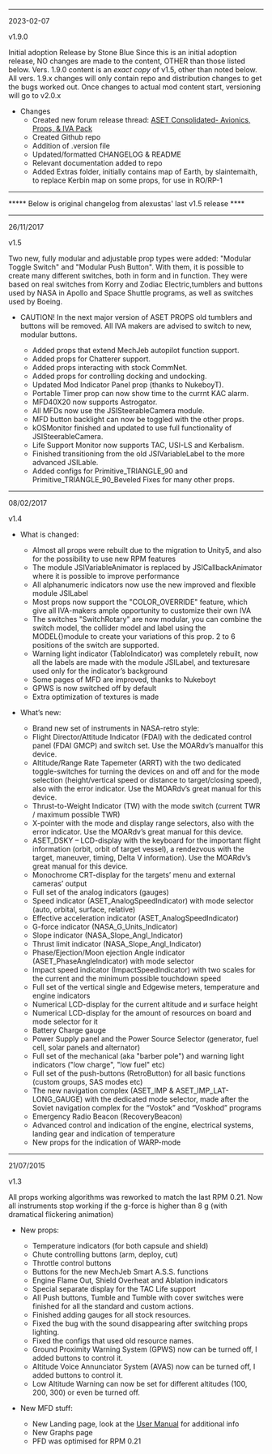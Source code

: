 ---------------------------------------------------------------------------------------------------------------------------------------------------
2023-02-07

v1.9.0

Initial adoption Release by Stone Blue
Since this is an initial adoption release, NO changes are made to the content, OTHER than those listed below.
Vers. 1.9.0 content is an *exact copy* of v1.5, other than noted below. All vers. 1.9.x changes will only contain repo and distribution changes to get the bugs worked out.
Once changes to actual mod content start, versioning will go to v2.0.x

- Changes
  - Created new forum release thread: [ASET Consolidated- Avionics, Props, & IVA Pack](https://forum.kerbalspaceprogram.com/index.php?/topic/211905-1125-181-aset-consolidated-avionics-props-iva-packs/)
  - Created Github repo
  - Addition of .version file
  - Updated/formatted CHANGELOG & README
  - Relevant documentation added to repo
  - Added Extras folder, initially contains map of Earth, by slaintemaith, to replace Kerbin map on some props, for use in RO/RP-1

---------------------------------------------------------------------------------------------------------------------------------------------------

*****  Below is original changelog from alexustas' last v1.5 release ****

---------------------------------------------------------------------------------------------------------------------------------------------------
26/11/2017

v1.5

Two new, fully modular and adjustable prop types were added: "Modular Toggle Switch" and "Modular Push Button".
With them, it is possible to create many different switches, both in form and in function.
They were based on real switches from Korry and Zodiac Electric,tumblers and buttons used by NASA in
Apollo and Space Shuttle programs, as well as switches used by Boeing.

- CAUTION! In the next major version of ASET PROPS old tumblers and buttons will be removed. All IVA makers are advised to switch to new, modular    buttons.

  * Added props that extend MechJeb autopilot function support.
  * Added props for Chatterer support.
  * Added props interacting with stock CommNet.
  * Added props for controlling docking and undocking.
  * Updated Mod Indicator Panel prop (thanks to NukeboyT).
  * Portable Timer prop can now show time to the currnt KAC alarm.
  * MFD40X20 now supports Astrogator.
  * All MFDs now use the JSISteerableCamera module.
  * MFD button backlight can now be toggled with the other props.
  * kOSMonitor finished and updated to use full functionality of JSISteerableCamera.
  * Life Support Monitor now supports TAC, USI-LS and Kerbalism.
  * Finished transitioning from the old JSIVariableLabel to the more advanced JSILable.
  * Added configs for Primitive_TRIANGLE_90 and Primitive_TRIANGLE_90_Beveled Fixes for many other props.

---------------------------------------------------------------------------------------------------------------------------------------------------
08/02/2017

v1.4
 
- What is changed:

  * Almost all props were rebuilt due to the migration to Unity5, and also for the possibility to use new RPM features
  * The module JSIVariableAnimator is replaced by JSICallbackAnimator where it is possible to improve performance
  * All alphanumeric indicators now use the new improved and flexible module JSILabel
  * Most props now support the "COLOR_OVERRIDE" feature, which give all IVA-makers ample opportunity to customize their own IVA
  * The switches "SwitchRotary" are now modular, you can combine the switch model, the collider model and label using
      the MODEL{}module to create your variations of this  prop. 2 to 6 positions of the switch are supported.
  * Warning light indicator (TabloIndicator) was completely rebuilt, now all the labels are made with the module JSILabel,
      and texturesare used only for the indicator’s background
  * Some pages of MFD are improved, thanks to Nukeboyt
  * GPWS is now switched off by default
  * Extra optimization of textures is made

- What’s new:

  - Brand new set of instruments in NASA-retro style:
  - Flight Director/Attitude Indicator (FDAI) with the dedicated control panel (FDAI GMCP) and switch set. Use  the MOARdv’s manualfor this device.
  - Altitude/Range Rate Tapemeter (ARRT) with the two dedicated toggle-switches for turning the devices on and off and for the mode
      selection (height/vertical speed or distance to target/closing speed), also with the error indicator. Use the MOARdv’s great manual for this       device.
  - Thrust-to-Weight Indicator (TW) with the mode switch (current TWR / maximum possible TWR)
  - X-pointer with the mode and display range selectors, also with the error indicator. Use the MOARdv’s great manual for this device.
  - ASET_DSKY – LCD-display with the keyboard for the important flight information (orbit, orbit of target vessel),
      a rendezvous with the target, maneuver, timing, Delta V information). Use the MOARdv’s great manual for this device.
  - Monochrome CRT-display for the targets’ menu and external cameras’ output
  - Full set of the analog indicators (gauges)
  - Speed indicator (ASET_AnalogSpeedIndicator) with mode selector (auto, orbital, surface, relative)
  - Effective acceleration indicator (ASET_AnalogSpeedIndicator)
  - G-force indicator (NASA_G_Units_Indicator)
  - Slope indicator (NASA_Slope_Angl_Indicator)
  - Thrust limit indicator (NASA_Slope_Angl_Indicator)
  - Phase/Ejection/Moon ejection Angle indicator (ASET_PhaseAngleIndicator) with mode selector
  - Impact speed indicator (ImpactSpeedIndicator) with two scales for the current and the minimum possible touchdown speed
  - Full set of the vertical single and Edgewise meters, temperature and engine indicators
  - Numerical LCD-display for the current altitude and и surface height
  - Numerical LCD-display for the amount of resources on board and mode selector for it
  - Battery Charge gauge
  - Power Supply panel and the Power Source Selector (generator, fuel cell, solar panels and alternator)
  - Full set of the mechanical (aka  "barber pole") and warning light indicators ("low charge", "low fuel" etc)
  - Full set of the push-buttons (RetroButton) for all basic functions (custom groups, SAS modes etc)
  - The new navigation complex (ASET_IMP & ASET_IMP_LAT-LONG_GAUGE) with the dedicated mode selector, made after the
       Soviet navigation complex for the “Vostok” and “Voskhod” programs
  - Emergency Radio Beacon (RecoveryBeacon)
  - Advanced control and indication of the engine, electrical systems, landing gear and indication of temperature
  - New props for the indication of WARP-mode

---------------------------------------------------------------------------------------------------------------------------------------------------
21/07/2015

v1.3

All props working algorithms was reworked to match the last RPM 0.21.
Now all instruments stop working if the g-force is higher than 8 g (with dramatical flickering animation)

- New props:

  - Temperature indicators (for both capsule and shield)
  - Chute controlling buttons (arm, deploy, cut)
  - Throttle control buttons
  - Buttons for the new MechJeb Smart A.S.S. functions
  - Engine Flame Out, Shield Overheat and Ablation indicators
  - Special separate display for the TAC Life support
  - All Push buttons, Tumble and Tumble with cover switches were finished for all the standard and custom actions.
  - Finished adding gauges for all stock resources.
  - Fixed the bug with the sound disappearing after switching props lighting.
  - Fixed the configs that used old resource names.
  - Ground Proximity Warning System (GPWS) now can be turned off, I added buttons to control it.
  - Altitude Voice Annunciator System (AVAS) now can be turned off, I added buttons to control it.
  - Low Altitude Warning can now be set for different altitudes (100, 200, 300) or even be turned off.

- New MFD stuff:

  - New Landing page, look at the [User Manual](https://www.dropbox.com/s/1e2lsx92z5uxt1z/LandingScreenManual.pdf?dl=0) for additional info
  - New Graphs page
  - PFD was optimised for RPM 0.21
